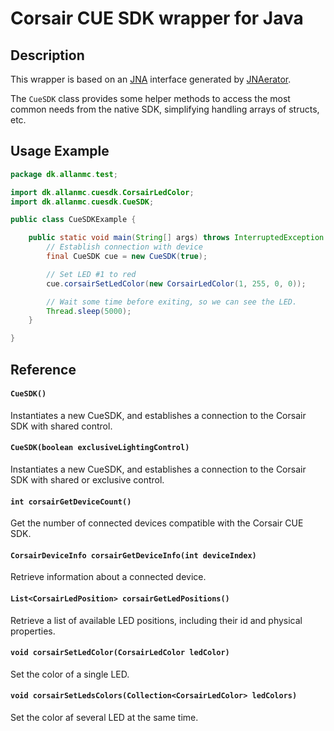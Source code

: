 Corsair CUE SDK wrapper for Java
===

## Description
This wrapper is based on an [JNA](https://github.com/java-native-access/jna) interface generated by [JNAerator](https://github.com/nativelibs4java/JNAerator).

The `CueSDK` class provides some helper methods to access the most common needs from the native SDK, simplifying handling arrays of structs, etc.

## Usage Example
```Java
package dk.allanmc.test;

import dk.allanmc.cuesdk.CorsairLedColor;
import dk.allanmc.cuesdk.CueSDK;

public class CueSDKExample {

    public static void main(String[] args) throws InterruptedException {
        // Establish connection with device
        final CueSDK cue = new CueSDK(true);

        // Set LED #1 to red
        cue.corsairSetLedColor(new CorsairLedColor(1, 255, 0, 0));

        // Wait some time before exiting, so we can see the LED.
        Thread.sleep(5000);
    }

}

```````

## Reference
#### ``CueSDK()``
Instantiates a new CueSDK, and establishes a connection to the Corsair SDK with shared control.

#### ``CueSDK(boolean exclusiveLightingControl)``
Instantiates a new CueSDK, and establishes a connection to the Corsair SDK with shared or exclusive control.

#### ``int corsairGetDeviceCount()``
Get the number of connected devices compatible with the Corsair CUE SDK.

#### ``CorsairDeviceInfo corsairGetDeviceInfo(int deviceIndex)``
Retrieve information about a connected device.

#### ``List<CorsairLedPosition> corsairGetLedPositions()``
Retrieve a list of available LED positions, including their id and physical properties.

#### ``void corsairSetLedColor(CorsairLedColor ledColor)``
Set the color of a single LED.

#### ``void corsairSetLedsColors(Collection<CorsairLedColor> ledColors)``
Set the color af several LED at the same time.